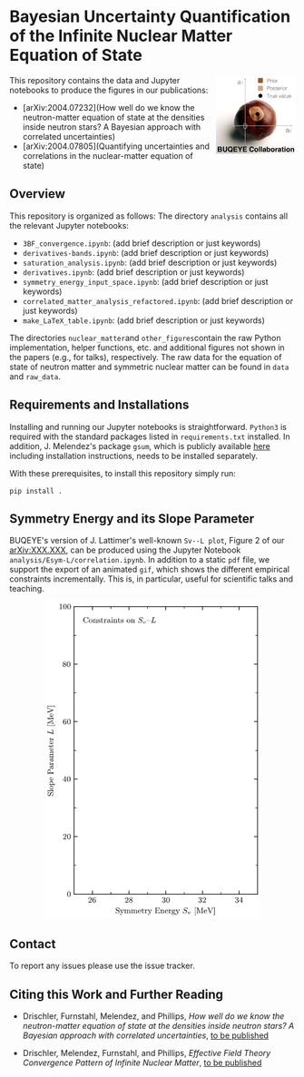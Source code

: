 # Bayesian Uncertainty Quantification of the Infinite Nuclear Matter Equation of State

<img align="right" width="140" src="./logos/buqeye_logo_web.png">
This repository contains the data and Jupyter notebooks to produce the figures
in our publications:

* [arXiv:2004.07232](How well do we know the neutron-matter equation of state at the densities inside neutron stars? A Bayesian approach with correlated uncertainties)   
* [arXiv:2004.07805](Quantifying uncertainties and correlations in the nuclear-matter equation of state)


## Overview

This repository is organized as follows: The directory `analysis` contains
all the relevant Jupyter notebooks:
* `3BF_convergence.ipynb`: (add brief description or just keywords)
* `derivatives-bands.ipynb`: (add brief description or just keywords)
* `saturation_analysis.ipynb`: (add brief description or just keywords)
* `derivatives.ipynb`: (add brief description or just keywords)
* `symmetry_energy_input_space.ipynb`: (add brief description or just keywords)
* `correlated_matter_analysis_refactored.ipynb`: (add brief description or just keywords)
* `make_LaTeX_table.ipynb`: (add brief description or just keywords)


The directories `nuclear_matter`and `other_figures`contain the raw Python
implementation, helper functions, etc. and additional figures not shown in the
papers (e.g., for talks), respectively. The raw data for the equation of state of
neutron matter and symmetric nuclear matter can be found in `data` and
`raw_data`.


## Requirements and Installations

Installing and running our Jupyter notebooks is straightforward. `Python3` is
required with the standard packages listed in `requirements.txt` installed. In
addition, J. Melendez's package `gsum`, which is publicly available [here](gsum)
including installation instructions, needs to be installed separately.

With these prerequisites, to install this repository simply run:

```shell
pip install .
```

## Symmetry Energy and its Slope Parameter

BUQEYE's version of J. Lattimer's well-known `Sv--L plot`, Figure 2 of our [arXiv:XXX.XXX][shortPaper], can be produced using the Jupyter Notebook `analysis/Esym-L/correlation.ipynb`. In addition to
a static `pdf` file, we support the export of an animated `gif`, which shows the different empirical constraints incrementally. This is, in particular, useful for scientific talks and teaching.

<p align="center">
  <img width="380" src="analysis/Esym-L/incremental_plots/Lattimer_Esym_L_animated.gif">
</p>


## Contact

To report any issues please use the issue tracker.


## Citing this Work and Further Reading

* Drischler, Furnstahl, Melendez, and Phillips, _How well do we know the neutron-matter equation of state at the densities
inside neutron stars? A Bayesian approach with correlated uncertainties_, [to be published][shortPaper]

* Drischler, Melendez, Furnstahl, and Phillips, _Effective
Field Theory Convergence Pattern of Infinite Nuclear Matter_, [to be published][longPaper]



[buqeye]:https://buqeye.github.io/ "to the website of the BUQEYE collaboration"
[gsum]:https://github.com/buqeye/gsum "to the gsum's github repository"
[shortPaper]: https://buqeye.github.io/
[longPaper]: https://buqeye.github.io/

